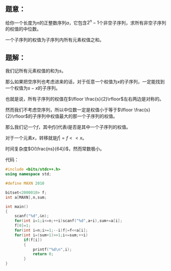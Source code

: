 ## 题意：

给你一个长度为$n$的正整数序列$a$，它包含$2^n-1$个非空子序列，求所有非空子序列的权值的中位数。

一个子序列的权值为子序列内所有元素权值之和。

## 题解：

我们记所有元素权值的和为$s$。

那么如果把空序列也考虑进来的话，对于任意一个权值为$x$的子序列，一定能找到一个权值为$s-x$的子序列。

也就是说，所有子序列的权值在$\lfloor \frac{s}{2}\rfloor$左右两边是对称的。

然而我们不考虑空序列，所以中位数一定是权值小于等于$\lfloor \frac{s}{2}\rfloor$的子序列中权值最大的那一个子序列的权值。

那么我们记一个$f$，其中$f[i]$代表$i$是否是其中一个子序列的权值。

对于一个元素$x$，转移就是$f|=f<<x$。

时间复杂度$O(\frac{ns}{64})$，然而常数极小。

代码：

```cpp
#include <bits/stdc++.h>
using namespace std;

#define MAXN 2010

bitset<2000010> f;
int a[MAXN],n,sum;

int main()
{
    scanf("%d",&n);
    for(int i=1;i<=n;++i)scanf("%d",a+i),sum+=a[i];
    f[0]=1;
    for(int i=n;i>=1;--i)f|=f<<a[i];
    for(int i=(sum+1)>>1;i<=sum;++i)
        if(f[i])
        {
            printf("%d\n",i);
            return 0;
        }
}
```